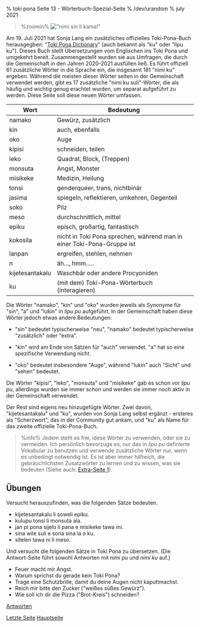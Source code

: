 % toki pona Seite 13 - Wörterbuch-Spezial-Seite
% /dev/urandom
% july 2021

<!-- The title of this page is a reference to Capcom's "Street Fighter" series
and specifically the game "Street Fighter II", which has received several
different improved and updated versions along its lifespan. Specifically, it
references the Sega Genesis / Mega Drive port of SF2 Champion Edition and SF2
Hyper Fighting, "Street Fighter II: Special Champion Edition". Translators: feel
free to replace that reference with something else if you want, as long as it's
appropriate for all audiences. -->

<style>
.zoomin {
	text-align: center;
}
.zoomin img {
	width: 320px;
	image-rendering:crisp-edges;
	image-rendering: pixelated;
};
</style>

> %zoomin%
> !["nimi sin li kama!"](/tokipona/nimi_sin_li_kama.gif)
> 

Am 19. Juli 2021 hat Sonja Lang ein zusätzliches offizielles Toki-Pona-Buch
herausgegben: "[Toki Pona Dictionary](https://www.amazon.de/dp/0978292367)" 
(auch bekannt als "ku" oder "lipu ku"). Dieses Buch stellt Übersetzungen vom 
Englischen ins Toki Pona und umgekehrt bereit. Zusammengestellt wurden sie aus 
Umfragen, die durch die Gemeinschaft in den Jahren 2020-2021 ausfüllen ließ. 
Es führt offiziell 61 zusätzliche Wörter in die Sprache ein, die insgesamt 
181 "nimi ku" ergeben. Während die meisten dieser Wörter selten in der 
Gemeinschaft verwendet werden, gibt es 17 zusätzliche "nimi ku suli"-Wörter, 
die als häufig und wichtig genug erachtet wurden, um separat aufgeführt zu 
werden. Diese Seite soll diese neuen Wörter umfassen.


| Wort               | Bedeutung                        |
|--------------------|----------------------------------|
| namako             | Gewürz, zusätzlich               |
| kin                | auch, ebenfalls                  |
| oko                | Auge                             |
| kipisi             | schneiden, teilen                |
| leko               | Quadrat, Block, (Treppen)        |
| monsuta            | Angst, Monster                   |
| misikeke           | Medizin, Heilung                 |
| tonsi              | genderqueer, trans, nichtbinär   |
| jasima             | spiegeln, reflektieren, umkehren, Gegenteil |
| soko               | Pilz                             |
| meso               | durchschnittlich, mittel         |
| epiku              | episch, großartig, fantastisch   |
| kokosila           | nicht in Toki Pona sprechen, während man in einer Toki-Pona-Gruppe ist |
| lanpan             | ergreifen, stehlen, nehmen       |
| n                  | äh..., hmm.....                  |
| kijetesantakalu    | Waschbär oder andere Procyoniden |
| ku                 | (mit dem) Toki-Pona-Wörterbuch (interagieren) |

Die Wörter "namako", "kin" und "oko" wurden jeweils als Synonyme für "sin", 
"a" und "lukin" in *lipu pu* aufgeführt. In der Gemeinschaft haben diese 
Wörter jedoch etwas andere Bedeutungen:

* "sin" bedeutet typischerweise "neu", "namako" bedeutet typischerweise 
"zusätzlich" oder "extra".

* "kin" wird am Ende von Sätzen für "auch" verwendet. "a" hat so eine 
spezifische Verwendung nicht.

* "oko" bedeutet insbesondere "Auge", während "lukin" auch "Sicht" und "sehen" 
bedeutet.

Die Wörter "kipisi", "leko", "monsuta" und "misikeke" gab es schon vor *lipu pu*, 
allerdings wurden sie immer schon und werden sie immer noch aktiv in der 
Gemeinschaft verwendet.

Der Rest sind eigens neu hinzugefügte Wörter. Zwei davon, "kijetesantakalu" und 
"ku", wurden von Sonja Lang selbst ergänzt - ersteres als "Scherzwort", das in 
der Community gut ankam, und "ku" als Name für das zweite offizielle 
Toki-Pona-Buch.

> %info%
> Jedem steht es frei, idese Wörter zu verwenden, oder sie zu vermeiden. Ich 
> persönlich bevorzuge es, nur das in *lipu pu* definierte Vokabular zu benutzen 
> und verwende zusätzliche Wörter nur, wenn es unbedingt notwendig ist. Es ist 
> aber immer hilfreich, die gebräuchlichsten Zusatzwörter zu lernen und zu wissen, 
> was sie bedeuten (Siehe auch: [Extra-Seite 1](de_x1.html)).

## Übungen

Versucht herauszufinden, was die folgenden Sätze bedeuten.

* kijetesantakalu li soweli epiku.
* kulupu tonsi li monsuta ala.
* jan pi pona sijelo li pana e misikeke tawa mi.
* sina wile suli e sona sina la o ku.
* sitelen tawa ni li meso.

Und versucht die folgenden Sätze in Toki Pona zu übersetzen. (Die Antwort-Seite 
führt sowohl Antworten mit *nimi pu* und *nimi ku* auf.)

* Feuer macht mir Angst.
* Warum sprichst du gerade kein Toki Pona?
* Trage eine Schutzbrille, damit du deine Augen nicht kaputtmachst.
* Reich mir bitte den Zucker ("weißes süßes Gewürz").
* Wie soll ich dir die Pizza ("Brot-Kreis") schneiden?

[Antworten](de_answers.html#p13)

[Letzte Seite](de_12.html) [Hauptseite](de_index.html)
